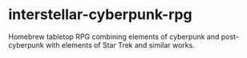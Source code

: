 # interstellar-cyberpunk-rpg
Homebrew tabletop RPG combining elements of cyberpunk and post-cyberpunk with elements of Star Trek and similar works. 
